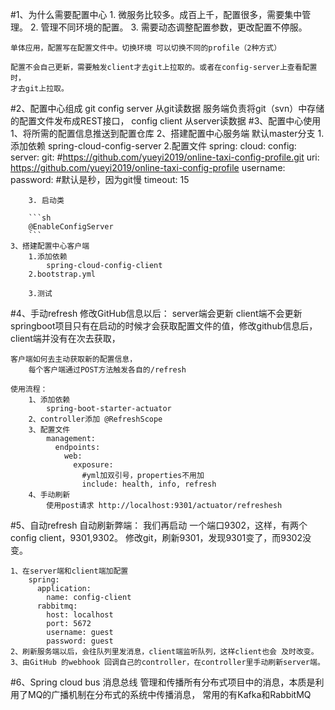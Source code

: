 #1、为什么需要配置中心
    1. 微服务比较多。成百上千，配置很多，需要集中管理。
    2. 管理不同环境的配置。
    3. 需要动态调整配置参数，更改配置不停服。
    
    单体应用，配置写在配置文件中。切换环境 可以切换不同的profile（2种方式）
    
    配置不会自己更新，需要触发client才去git上拉取的。或者在config-server上查看配置时，
    才去git上拉取。

#2、配置中心组成
    git
    config server 从git读数据
        服务端负责将git（svn）中存储的配置文件发布成REST接口，
    config client 
        从server读数据
#3、配置中心使用
    1、将所需的配置信息推送到配置仓库
    2、搭建配置中心服务端   默认master分支
        1.添加依赖
            spring-cloud-config-server
        2.配置文件
            spring: 
              cloud:
                config:
                  server:
                    git:
                    #https://github.com/yueyi2019/online-taxi-config-profile.git
                      uri: https://github.com/yueyi2019/online-taxi-config-profile
                      username: 
                      password: 
                                  #默认是秒，因为git慢
                      timeout: 15
        
        3. 启动类
        
        ```sh
        @EnableConfigServer
        ```
    3、搭建配置中心客户端
        1.添加依赖
            spring-cloud-config-client
        2.bootstrap.yml
            
        3.测试
    
#4、手动refresh
    修改GitHub信息以后：
        server端会更新
        client端不会更新
            springboot项目只有在启动的时候才会获取配置文件的值，修改github信息后，client端并没有在次去获取，
    
    客户端如何去主动获取新的配置信息，
        每个客户端通过POST方法触发各自的/refresh
    
    使用流程：   
        1、添加依赖
            spring-boot-starter-actuator
        2、controller添加 @RefreshScope
        3、配置文件
            management:
              endpoints:
                web:
                  exposure:
                    #yml加双引号，properties不用加
                    include: health, info, refresh
        4、手动刷新
            使用post请求 http://localhost:9301/actuator/refreshesh
 
 

#5、自动refresh 
    自动刷新弊端：
        我们再启动 一个端口9302，这样，有两个config client，9301,9302。
        修改git，刷新9301，发现9301变了，而9302没变。
    
    1、在server端和client端加配置
        spring: 
          application: 
            name: config-client
          rabbitmq:
            host: localhost
            port: 5672
            username: guest
            password: guest
    2、刷新服务端以后，会往队列里发消息，client端监听队列，这样client也会 及时改变。
    3、由GitHub 的webhook 回调自己的controller，在controller里手动刷新server端。
#6、Spring cloud bus
     消息总线
        管理和传播所有分布式项目中的消息，本质是利用了MQ的广播机制在分布式的系统中传播消息，
        常用的有Kafka和RabbitMQ